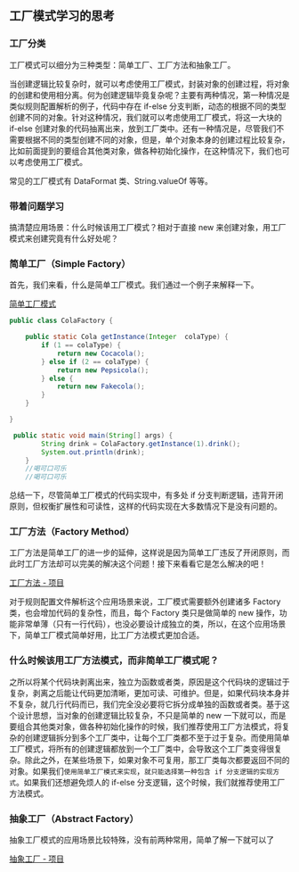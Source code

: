 ## 工厂模式学习的思考
### 工厂分类
 
工厂模式可以细分为三种类型：简单工厂、工厂方法和抽象工厂。

当创建逻辑比较复杂时，就可以考虑使用工厂模式，封装对象的创建过程，将对象的创建和使用相分离。何为创建逻辑毕竟复杂呢？主要有两种情况，第一种情况是类似规则配置解析的例子，代码中存在 if-else 分支判断，动态的根据不同的类型创建不同的对象。针对这种情况，我们就可以考虑使用工厂模式，将这一大块的 if-else 创建对象的代码抽离出来，放到工厂类中。还有一种情况是，尽管我们不需要根据不同的类型创建不同的对象，但是，单个对象本身的创建过程比较复杂，比如前面提到的要组合其他类对象，做各种初始化操作，在这种情况下，我们也可以考虑使用工厂模式。

常见的工厂模式有 DataFormat 类、String.valueOf 等等。


### 带着问题学习
搞清楚应用场景：什么时候该用工厂模式？相对于直接 new 来创建对象，用工厂模式来创建究竟有什么好处呢？

### 简单工厂（Simple Factory）
首先，我们来看，什么是简单工厂模式。我们通过一个例子来解释一下。

[简单工厂模式](src/main/java/simpleFactory)

```java
public class ColaFactory {

    public static Cola getInstance(Integer  colaType) {
        if (1 == colaType) {
            return new Cocacola();
        } else if (2 == colaType) {
            return new Pepsicola();
        } else {
            return new Fakecola();
        }
    }

}
```

```java
 public static void main(String[] args) {
        String drink = ColaFactory.getInstance(1).drink();
        System.out.println(drink);
    }
    //喝可口可乐
    //喝可口可乐
```
总结一下，尽管简单工厂模式的代码实现中，有多处 if 分支判断逻辑，违背开闭原则，但权衡扩展性和可读性，这样的代码实现在大多数情况下是没有问题的。

### 工厂方法（Factory Method）
工厂方法是简单工厂的进一步的延伸，这样说是因为简单工厂违反了开闭原则，而此时工厂方法却可以完美的解决这个问题！接下来看看它是怎么解决的吧！

[工厂方法 - 项目](src/main/java/factoryMethod)


对于规则配置文件解析这个应用场景来说，工厂模式需要额外创建诸多 Factory 类，也会增加代码的复杂性，而且，每个 Factory 类只是做简单的 new 操作，功能非常单薄（只有一行代码），也没必要设计成独立的类，所以，在这个应用场景下，简单工厂模式简单好用，比工厂方法模式更加合适。

### 什么时候该用工厂方法模式，而非简单工厂模式呢？
之所以将某个代码块剥离出来，独立为函数或者类，原因是这个代码块的逻辑过于复杂，剥离之后能让代码更加清晰，更加可读、可维护。但是，如果代码块本身并不复杂，就几行代码而已，我们完全没必要将它拆分成单独的函数或者类。基于这个设计思想，当对象的创建逻辑比较复杂，不只是简单的 new 一下就可以，而是要组合其他类对象，做各种初始化操作的时候，我们推荐使用工厂方法模式，将复杂的创建逻辑拆分到多个工厂类中，让每个工厂类都不至于过于复杂。而使用简单工厂模式，将所有的创建逻辑都放到一个工厂类中，会导致这个工厂类变得很复杂。除此之外，在某些场景下，如果对象不可复用，那工厂类每次都要返回不同的对象。如果我们`使用简单工厂模式来实现`，`就只能选择第一种包含 if 分支逻辑的实现方式`。如果我们还想避免烦人的 if-else 分支逻辑，这个时候，我们就推荐使用工厂方法模式。


### 抽象工厂（Abstract Factory）
抽象工厂模式的应用场景比较特殊，没有前两种常用，简单了解一下就可以了

[抽象工厂 - 项目](src/main/java/abstractFactory)

